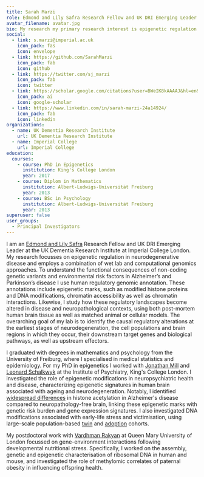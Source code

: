 ```yaml
---
title: Sarah Marzi
role: Edmond and Lily Safra Research Fellow and UK DRI Emerging Leader
avatar_filename: avatar.jpg
bio: My research my primary research interest is epigenetic regulation in neurodegenerative diseases.
social:
  - link: s.marzi@imperial.ac.uk
    icon_pack: fas
    icon: envelope
  - link: https://github.com/SarahMarzi
    icon_pack: fab
    icon: github
  - link: https://twitter.com/sj_marzi
    icon_pack: fab
    icon: twitter
  - link: https://scholar.google.com/citations?user=BWeIK8kAAAAJ&hl=en&oi=ao
    icon_pack: ai
    icon: google-scholar
  - link: https://www.linkedin.com/in/sarah-marzi-24a14924/
    icon_pack: fab
    icon: linkedin
organizations:
  - name: UK Dementia Research Institute
    url: UK Dementia Research Institute
  - name: Imperial College
    url: Imperial College
education:
  courses:
    - course: PhD in Epigenetics
      institution: King's College London
      year: 2017
    - course: Diplom in Mathematics
      institution: Albert-Ludwigs-Universität Freiburg
      year: 2013
    - course: BSc in Psychology
      institution: Albert-Ludwigs-Universität Freiburg
      year: 2013
superuser: false
user_groups:
  - Principal Investigators
---
```

I am an <a href="https://www.edmondjsafra.org/">Edmond and Lily Safra</a> Research Fellow and UK DRI Emerging Leader at the UK Dementia Research Institute at Imperial College London. My research focusses on epigenetic regulation in neurodegenerative disease and employs a combination of wet lab and computational genomics approaches. To understand the functional consequences of non-coding genetic variants and environmental risk factors in Alzheimer’s and Parkinson’s disease I use human regulatory genomic annotation. These annotations include epigenetic marks, such as modified histone proteins and DNA modifications, chromatin accessibility as well as chromatin interactions. Likewise, I study how these regulatory landscapes become altered in disease and neuropathological contexts, using both post-mortem human brain tissue as well as matched animal or cellular models. The overarching goal of my lab is to identify the causal regulatory alterations at the earliest stages of neurodegeneration, the cell populations and brain regions in which they occur, their downstream target genes and biological pathways, as well as upstream effectors.

I graduated with degrees in mathematics and psychology from the University of Freiburg, where I specialised in medical statistics and epidemiology. For my PhD in epigenetics I worked with <a href="https://www.epigenomicslab.com/">Jonathan Mill</a> and <a href="https://www.essex.ac.uk/people/schal18107/leonard-schalkwyk">Leonard Schalkwyk</a> at the Institute of Psychiatry, King's College London. I investigated the role of epigenetic modifications in neuropsychiatric health and disease, characterizing epigenetic signatures in human brain associated with ageing and neurodegeneration. Notably, I identified <a href="https://www.nature.com/articles/s41593-018-0253-7">widespread differences</a> in histone acetylation in Alzheimer's disease compared to neuropathology-free brain, linking these epigenetic marks with genetic risk burden and gene expression signatures. I also investigated DNA modifications associated with early-life stress and victimisation, using large-scale population-based <a href="https://doi.org/10.1176/appi.ajp.2017.17060693">twin</a> and <a href="https://www.nature.com/articles/tp201695">adoption</a> cohorts.

My postdoctoral work with <a href="https://www.rakyanlab.com">Vardhman Rakyan</a> at Queen Mary University of London focussed on gene-environment interactions following developmental nutritional stress. Specifically, I worked on the assembly, genetic and epigenetic characterisation of ribosomal DNA in human and mouse, and investigated the role of methylomic correlates of paternal obesity in influencing offspring health.
